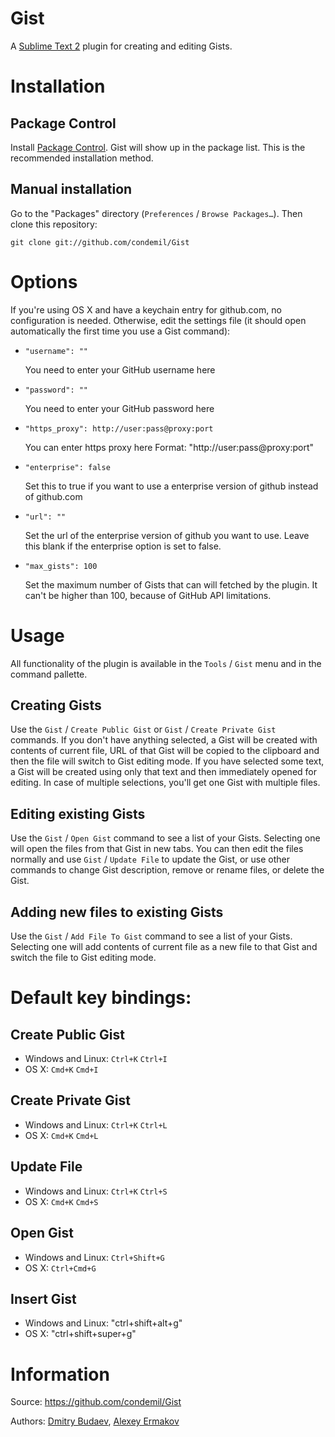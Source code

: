 # Gist

A [Sublime Text 2](http://www.sublimetext.com/) plugin for creating and editing Gists.

# Installation

## Package Control

Install [Package Control](http://wbond.net/sublime_packages/package_control). Gist will show up in the package list. This is the recommended installation method.

## Manual installation

Go to the "Packages" directory (`Preferences` / `Browse Packages…`). Then clone this repository:

    git clone git://github.com/condemil/Gist

# Options

If you're using OS X and have a keychain entry for github.com, no configuration is needed. Otherwise, edit the settings file (it should open automatically the first time you use a Gist command):

*   `"username": ""`

    You need to enter your GitHub username here

*   `"password": ""`

    You need to enter your GitHub password here

*   `"https_proxy": http://user:pass@proxy:port`

    You can enter https proxy here
    Format: "http://user:pass@proxy:port"

*	`"enterprise": false`

	Set this to true if you want to use a enterprise version of github instead of github.com

*	`"url": ""`

	Set the url of the enterprise version of github you want to use. Leave this blank if the enterprise option is set to false.

*	`"max_gists": 100`

	Set the maximum number of Gists that can will fetched by the plugin. It can't be higher than 100, because of GitHub API limitations.

# Usage

All functionality of the plugin is available in the `Tools` / `Gist` menu and in the command pallette.

## Creating Gists

Use the `Gist` / `Create Public Gist` or `Gist` / `Create Private Gist` commands. If you don't have anything selected, a Gist will be created with contents of current file, URL of that Gist will be copied to the clipboard and then the file will switch to Gist editing mode. If you have selected some text, a Gist will be created using only that text and then immediately opened for editing. In case of multiple selections, you'll get one Gist with multiple files.

## Editing existing Gists

Use the `Gist` / `Open Gist` command to see a list of your Gists. Selecting one will open the files from that Gist in new tabs. You can then edit the files normally and use `Gist` / `Update File` to update the Gist, or use other commands to change Gist description, remove or rename files, or delete the Gist.

## Adding new files to existing Gists

Use the `Gist` / `Add File To Gist` command to see a list of your Gists. Selecting one will add contents of current file as a new file to that Gist and switch the file to Gist editing mode.

# Default key bindings:

## Create Public Gist

* Windows and Linux: `Ctrl+K` `Ctrl+I`
* OS X: `Cmd+K` `Cmd+I`

## Create Private Gist

* Windows and Linux: `Ctrl+K` `Ctrl+L`
* OS X: `Cmd+K` `Cmd+L`

## Update File

* Windows and Linux: `Ctrl+K` `Ctrl+S`
* OS X: `Cmd+K` `Cmd+S`

## Open Gist

* Windows and Linux: `Ctrl+Shift+G`
* OS X: `Ctrl+Cmd+G`

## Insert Gist

* Windows and Linux: "ctrl+shift+alt+g"
* OS X: "ctrl+shift+super+g"

# Information

Source: https://github.com/condemil/Gist

Authors: [Dmitry Budaev](https://github.com/condemil/), [Alexey Ermakov](https://github.com/technocoreai)
